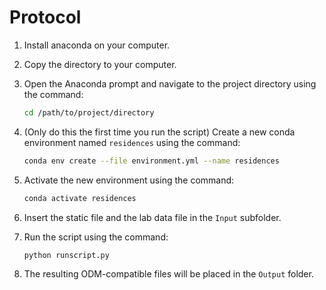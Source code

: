 # Protocol

1. Install anaconda on your computer.
2. Copy the directory to your computer.
3. Open the Anaconda prompt and navigate to the project directory using the command:

    ```bash
    cd /path/to/project/directory
    ```

4. (Only do this the first time you run the script) Create a new conda environment named `residences` using the command:

    ```bash
    conda env create --file environment.yml --name residences
    ```

5. Activate the new environment using the command:

    ```bash
    conda activate residences
    ```

6. Insert the static file and the lab data file in the `Input` subfolder.
7. Run the script using the command:

    ```bash
    python runscript.py
    ```

8. The resulting ODM-compatible files will be placed in the `Output` folder.
